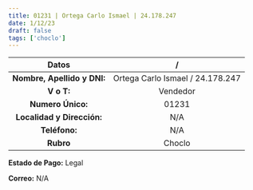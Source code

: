 ```yaml
---
title: 01231 | Ortega Carlo Ismael | 24.178.247
date: 1/12/23
draft: false
tags: ['choclo']
---
```


|          **Datos**          |                 /                |
|:---------------------------:|:--------------------------------:|
| **Nombre, Apellido y DNI:** | Ortega Carlo Ismael / 24.178.247 |
|          **V o T:**         |             Vendedor             |
|      **Numero Único:**      |               01231              |
|  **Localidad y Dirección:** |                N/A               |
|        **Teléfono:**        |                N/A               |
|          **Rubro**          |              Choclo              |

**Estado de Pago:** Legal

**Correo:** N/A

